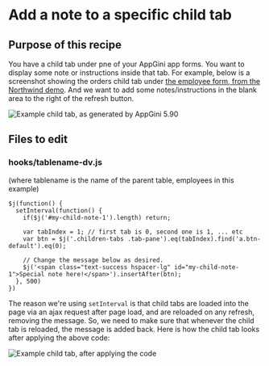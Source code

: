 # Add a note to a specific child tab

## Purpose of this recipe

You have a child tab under pne of your AppGini app forms. You want to display some note or instructions inside that tab.
For example, below is a screenshot showing the orders child tab under
[the employee form, from the Northwind demo](https://bigprof.com/demo/employees_view.php?SelectedID=2#Notes). And we want
to add some notes/instructions in the blank area to the right of the refresh button.

![Example child tab, as generated by AppGini 5.90](https://cdn.bigprof.com/screencasts/appgini-child-tab-no-message.png)

## Files to edit

### hooks/tablename-dv.js
(where tablename is the name of the parent table, employees in this example)

```
$j(function() {
  setInterval(function() {
    if($j('#my-child-note-1').length) return;
    
    var tabIndex = 1; // first tab is 0, second one is 1, ... etc
    var btn = $j('.children-tabs .tab-pane').eq(tabIndex).find('a.btn-default').eq(0);
    
    // Change the message below as desired.
    $j('<span class="text-success hspacer-lg" id="my-child-note-1">Special note here!</span>').insertAfter(btn);
  }, 500)
})
```

The reason we're using `setInterval` is that child tabs are loaded into the page via an ajax request after page load,
and are reloaded on any refresh, removing the message. So, we need to make sure that whenever the child tab is reloaded,
the message is added back. Here is how the child tab looks after applying the above code:

![Example child tab, after applying the code](https://cdn.bigprof.com/screencasts/appgini-child-tab-with-message.png)
